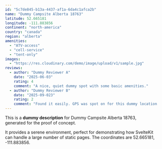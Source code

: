 ```yaml
---
id: "5c7de845-b13a-4437-af1a-6da4c1afca2b"
name: "Dummy Campsite Alberta 18763"
latitude: 52.665181
longitude: -111.883856
continent: "north-america"
country: "canada"
region: "alberta"
amenities:
  - "ATV-access"
  - "cell-service"
  - "tent-only"
images:
  - "https://res.cloudinary.com/demo/image/upload/v1/sample.jpg"
reviews:
  - author: "Dummy Reviewer A"
    date: "2025-06-03"
    rating: 4
    comment: "A nice, quiet dummy spot with some basic amenities."
  - author: "Dummy Reviewer B"
    date: "2025-09-023"
    rating: 2
    comment: "Found it easily. GPS was spot on for this dummy location."
---
```


This is a **dummy description** for Dummy Campsite Alberta 18763, generated for the proof of concept.

It provides a serene environment, perfect for demonstrating how SvelteKit can handle a large number of static pages. The coordinates are 52.665181, -111.883856.
